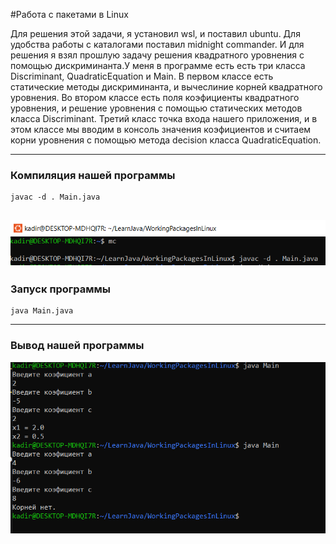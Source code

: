 #Работа с пакетами в Linux


Для решения этой задачи, я установил wsl, и поставил ubuntu. Для удобства работы с каталогами поставил midnight commander. 
И для решения я взял прошлую задачу решения квадратного уровнения с помощью дискриминанта.У меня в программе есть есть три класса Discriminant,
QuadraticEquation и Main. В первом классе есть статические методы дискриминанта, и вычеслиние корней квадратного уровнения. Во втором классе есть поля 
коэфициенты квадратного уровнения, и решение уровнения с  помощью статических методов класса Discriminant.
Третий класс точка входа нашего приложения, и в этом классе мы вводим в консоль значения коэфициентов и считаем 
корни уровнения с помощью метода decision класса QuadraticEquation.  

----

### Компиляция нашей программы
```shell
javac -d . Main.java
```
![Compile](images/compile.png)
------------------
### Запуск программы
```shell 
java Main.java
```
-------------------

### Вывод нашей программы
![Out](images/out.png)
